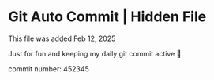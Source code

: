 # Git Auto Commit | Hidden File

This file was added Feb 12, 2025

Just for fun and keeping my daily git commit active 🤪

commit number: 452345
